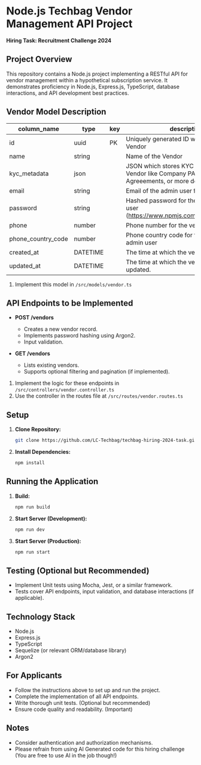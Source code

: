 # Node.js Techbag Vendor Management API Project

**Hiring Task: Recruitment Challenge 2024**

## Project Overview

This repository contains a Node.js project implementing a RESTful API for vendor management within a hypothetical subscription service. It demonstrates proficiency in Node.js, Express.js, TypeScript, database interactions, and API development best practices.

## Vendor Model Description

| column_name | type | key | description |
| --- | --- | --- | --- |
| id | uuid | PK | Uniquely generated ID which identifies the Vendor |
| name | string |  | Name of the Vendor |
| kyc_metadata | json |  | JSON which stores KYC metadata for the Vendor like Company PAN, Contracts, Agreeements, or more details if needed |
| email | string |  | Email of the admin user for this vendor |
| password | string |  | Hashed password for the vendor’s admin user (<https://www.npmjs.com/package/argon2>) |
| phone | number |  | Phone number for the vendor’s admin user |
| phone_country_code | number |  | Phone country code for the vendor’s admin user |
| created_at | DATETIME |  | The time at which the vendor was created. |
| updated_at | DATETIME |  | The time at which the vendor was last updated. |


1. Implement this model in `/src/models/vendor.ts`


## API Endpoints to be Implemented

* **POST /vendors**
  * Creates a new vendor record.
  * Implements password hashing using Argon2.
  * Input validation.

* **GET /vendors**
  * Lists existing vendors.
  * Supports optional filtering and pagination (if implemented).


1. Implement the logic for these endpoints in `/src/controllers/vendor.controller.ts`
2. Use the controller in the routes file at `/src/routes/vendor.routes.ts`

## Setup

1. **Clone Repository:**
   ```bash
   git clone https://github.com/LC-Techbag/techbag-hiring-2024-task.git
   ```

2. **Install Dependencies:**
   ```bash
   npm install
   ```

## Running the Application

1. **Build:**
   ```bash
   npm run build
   ```

2. **Start Server (Development):** 
   ```bash
   npm run dev
   ```

3. **Start Server (Production):** 
   ```bash
   npm run start
   ```

## Testing (Optional but Recommended)

* Implement Unit tests using Mocha, Jest, or a similar framework.
* Tests cover API endpoints, input validation, and database interactions (if applicable).

## Technology Stack

* Node.js
* Express.js
* TypeScript
* Sequelize (or relevant ORM/database library)
* Argon2

## For Applicants

* Follow the instructions above to set up and run the project.
* Complete the implementation of all API endpoints.
* Write thorough unit tests. (Optional but recommended)
* Ensure code quality and readability. (Important)

## Notes

* Consider authentication and authorization mechanisms.
* Please refrain from using AI Generated code for this hiring challenge (You are free to use AI in the job though!)
